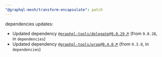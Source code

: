 ```yaml
---
"@graphql-mesh/transform-encapsulate": patch
---
```

dependencies updates:
  - Updated dependency [`@graphql-tools/delegate@9.0.29` ↗︎](https://www.npmjs.com/package/@graphql-tools/delegate/v/9.0.29) (from `9.0.28`, in `dependencies`)
  - Updated dependency [`@graphql-tools/wrap@9.4.0` ↗︎](https://www.npmjs.com/package/@graphql-tools/wrap/v/9.4.0) (from `9.3.8`, in `dependencies`)
